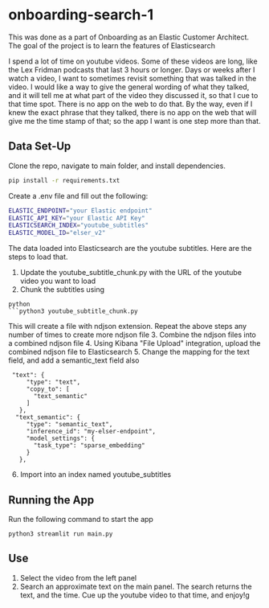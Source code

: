 # onboarding-search-1

This was done as a part of Onboarding as an Elastic Customer Architect. The goal of the project is to learn the features of Elasticsearch

I spend a lot of time on youtube videos. Some of these videos are long, like the Lex Fridman podcasts that last 3 hours or longer. Days or weeks after I watch a video, I want to sometimes revisit something that was talked in the video. I would like a way to give the general wording of what they talked, and it will tell me at what part of the video they discussed it, so that I cue to that time spot. There is no app on the web to do that. By the way, even if I knew the exact phrase that they talked, there is no app on the web that will give me the time stamp of that; so the app I want is one step more than that. 


## Data Set-Up 

Clone the repo, navigate to main folder, and install dependencies.
```bash
pip install -r requirements.txt
```

Create a .env file and fill out the following:
```bash
ELASTIC_ENDPOINT="your Elastic endpoint"
ELASTIC_API_KEY="your Elastic API Key"
ELASTICSEARCH_INDEX="youtube_subtitles"
ELASTIC_MODEL_ID="elser_v2"
```

The data loaded into Elasticsearch are the youtube subtitles. Here are the steps to load that.
1. Update the youtube_subtitle_chunk.py with the URL of the youtube video you want to load
2. Chunk the subtitles using
```
python
```python3 youtube_subtitle_chunk.py
```
This will create a file with ndjson extension. Repeat the above steps any number of times to create more ndjson file
3. Combine the ndjson files into a combined ndjson file
4. Using Kibana "File Upload" integration, upload the combined ndjson file to Elasticsearch
5. Change the mapping for the text field, and add a semantic_text field also
```
 "text": {
     "type": "text",
     "copy_to": [
       "text_semantic"
     ]
   },
  "text_semantic": {
     "type": "semantic_text",
     "inference_id": "my-elser-endpoint",
     "model_settings": {
       "task_type": "sparse_embedding"
     }
   },
```
6. Import into an index named youtube_subtitles

## Running the App

Run the following command to start the app
```
python3 streamlit run main.py
```

## Use

1. Select the video from the left panel
2. Search an approximate text on the main panel. The search returns the text, and the time. Cue up the youtube video to that time, and enjoy!g


